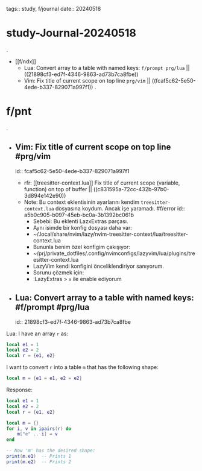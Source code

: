 tags:: study, f/journal
date:: 20240518

# study-Journal-20240518
.
- [[f/ndx]]
  - Lua: Convert array to a table with named keys: `f/prompt prg/lua` || ((21898cf3-ed7f-4346-9863-ad73b7ca8fbe))
  - Vim: Fix title of current scope on top line `prg/vim` || ((fcaf5c62-5e50-4ede-b337-829071a997f1))
.
# f/pnt
.


- ## Vim: Fix title of current scope on top line #prg/vim
  id:: fcaf5c62-5e50-4ede-b337-829071a997f1
	- rfr: [[treesitter-context.lua]] Fix title of current scope (variable, function) on top of buffer || ((c831595a-72cc-432b-97b0-3d894e142e90))
	- Note: Bu context eklentisinin ayarlarını kendim `treesitter-context.lua` dosyasına koydum. Ancak işe yaramadı. #f/error
	  id:: a5b0c905-b097-45eb-bc0a-3b1392bc061b
		- Sebebi: Bu eklenti LazxExtras parçası.
		- Aynı isimde bir konfig dosyası daha var:
		- ~/.local/share/nvim/lazy/nvim-treesitter-context/lua/treesitter-context.lua
		- Bununla benim özel konfigim çakışıyor:
		- ~/prj/private_dotfiles/.config/nvimconfigs/lazyvim/lua/plugins/treesitter-context.lua
		- LazyVim kendi konfigini önceliklendiriyor sanıyorum.
		- Sorunu çözmek için:
		- :LazyExtras > `x` ile enable ediyorum

- ## Lua: Convert array to a table with named keys: #f/prompt #prg/lua
  id:: 21898cf3-ed7f-4346-9863-ad73b7ca8fbe

Lua: I have an array `r` as:

```lua
local e1 = 1
local e2 = 2
local r = {e1, e2}
```

I want to convert `r` into a table `m` that has the following shape:

```lua
local m = {e1 = e1, e2 = e2}
```

Response:

```lua
local e1 = 1
local e2 = 2
local r = {e1, e2}

local m = {}
for i, v in ipairs(r) do
    m["e" .. i] = v
end

-- Now 'm' has the desired shape:
print(m.e1)  -- Prints 1
print(m.e2)  -- Prints 2
```


